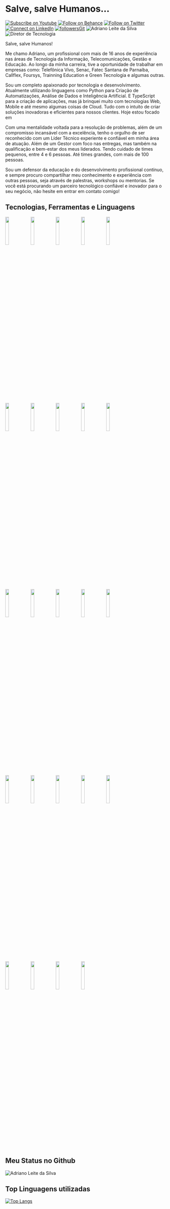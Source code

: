 # Salve, salve Humanos...

[![Subscribe on Youtube](https://img.shields.io/badge/--youtube?label=Youtube&logo=Youtube&style=social)](https://www.youtube.com/adrianoleitedasilva/) [![Follow on Behance](https://img.shields.io/badge/--behance?label=Behance&logo=Behance&style=social)](https://www.behance.net/silvaadrianleite) [![Follow on Twitter](https://img.shields.io/badge/--twitter?label=Twitter&logo=Twitter&style=social)](https://twitter.com/_adrianosilva89) [![Connect on LinkedIn](https://img.shields.io/badge/--linkedin?label=LinkedIn&logo=LinkedIn&style=social)](https://www.linkedin.com/in/adrianoleitedasilva/) [![followersGit](https://img.shields.io/github/followers/adrianoleitedasilva?style=social)](https://github.com/adrianoleitedasilva) <img src="https://komarev.com/ghpvc/?username=adrianoleitedasilva&label=Profile%20views&color=0e75b6&style=social" alt="Adriano Leite da Silva" /> ![Diretor de Tecnologia](https://img.shields.io/badge/Diretor_de-Tecnologia-orange)

Salve, salve Humanos!

Me chamo Adriano, um profissional com mais de 16 anos de experiência nas áreas de Tecnologia da Informação, Telecomunicações, Gestão e Educação. Ao longo da minha carreira, tive a oportunidade de trabalhar em empresas como: Telefônica Vivo, Senac, Fatec Santana de Parnaíba, Callflex, Foursys, Trainning Education e Green Tecnologia e algumas outras. 

Sou um completo apaixonado por tecnologia e desenvolvimento. Atualmente utilizando linguagens como Python para Criação de Automatizações, Análise de Dados e Inteligência Artificial. E TypeScript para a criação de aplicações, mas já brinquei muito com tecnologias Web, Mobile e até mesmo algumas coisas de Cloud. Tudo com o intuito de criar soluções inovadoras e eficientes para nossos clientes. Hoje estou focado em

Com uma mentalidade voltada para a resolução de problemas, além de um compromisso incansável com a excelência, tenho o orgulho de ser reconhecido com um Líder Técnico experiente e confiável em minha área de atuação. Além de um Gestor com foco nas entregas, mas também na qualificação e bem-estar dos meus liderados. Tendo cuidado de times pequenos, entre 4 e 6 pessoas. Até times grandes, com mais de 100 pessoas. 

Sou um defensor da educação e do desenvolvimento profissional contínuo, e sempre procuro compartilhar meu conhecimento e experiência com outras pessoas, seja através de palestras, workshops ou mentorias. Se você está procurando um parceiro tecnológico confiável e inovador para o seu negócio, não hesite em entrar em contato comigo!

## Tecnologias, Ferramentas e Linguagens

<code><img width="15%" src="https://www.vectorlogo.zone/logos/visualstudio_code/visualstudio_code-ar21.svg"></code>  <code><img width="15%" src="https://www.vectorlogo.zone/logos/git-scm/git-scm-ar21.svg"></code> <code><img width="15%" src="https://www.vectorlogo.zone/logos/github/github-ar21.svg"></code> <code><img width="15%" src="https://www.vectorlogo.zone/logos/java/java-ar21.svg"></code> <code><img width="15%" src="https://www.vectorlogo.zone/logos/javascript/javascript-ar21.svg"></code>
<br />
<code><img width="15%" src="https://www.vectorlogo.zone/logos/python/python-ar21.svg"></code> <code><img width="15%" src="https://www.vectorlogo.zone/logos/android/android-ar21.svg"></code>  <code><img width="15%" src="https://www.vectorlogo.zone/logos/jupyter/jupyter-ar21.svg"></code> <code><img width="15%" src="https://www.vectorlogo.zone/logos/getbootstrap/getbootstrap-ar21.svg"></code> <code><img width="15%" src="https://www.vectorlogo.zone/logos/w3_html5/w3_html5-ar21.svg"></code> 
<br />
  <code><img width="15%" src="https://www.vectorlogo.zone/logos/commonmark/commonmark-ar21.svg"></code>  <code><img width="15%" src="https://www.vectorlogo.zone/logos/microsoft/microsoft-ar21.svg"></code> 
  <code><img width="15%" src="https://www.vectorlogo.zone/logos/amazon_aws/amazon_aws-ar21.svg"></code>   <code><img width="15%" src="https://www.vectorlogo.zone/logos/php/php-ar21.svg"></code> <code><img width="15%" src="https://www.vectorlogo.zone/logos/phpmyadmin/phpmyadmin-ar21.svg"></code> 
<br />
<code><img width="15%" src="https://www.vectorlogo.zone/logos/w3_css/w3_css-ar21.svg"></code> <code><img width="15%" src="https://www.vectorlogo.zone/logos/angular/angular-ar21.svg"></code> <code><img width="15%" src="https://www.vectorlogo.zone/logos/javascript/javascript-ar21.svg"></code> <code><img width="15%" src="https://www.vectorlogo.zone/logos/typescriptlang/typescriptlang-ar21.svg"></code> <code><img width="15%" src="https://www.vectorlogo.zone/logos/numpy/numpy-ar21.svg"></code>
<br /> 
<code><img width="15%" src="https://www.vectorlogo.zone/logos/reactjs/reactjs-ar21.svg"></code> <code><img width="15%" src="https://www.vectorlogo.zone/logos/stackoverflow/stackoverflow-ar21.svg"></code> <code><img width="15%" src="https://www.vectorlogo.zone/logos/gitlab/gitlab-ar21.svg"></code> <code><img width="15%" src="https://www.vectorlogo.zone/logos/vuejs/vuejs-ar21.svg"></code>



## Meu Status no Github

<img align="center" src="https://github-readme-stats.vercel.app/api?username=adrianoleitedasilva&show_icons=true&locale=en" alt="Adriano Leite da Silva" />

## Top Linguagens utilizadas
[![Top Langs](https://github-readme-stats.vercel.app/api/top-langs/?username=adrianoleitedasilva&layout=compact)](https://github.com/adrianoleitedasilva)
